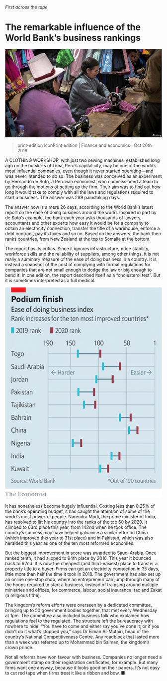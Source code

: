###### First across the tape

# The remarkable influence of the World Bank’s business rankings 

![image](images/20191026_fnp501.jpg) 

> print-edition iconPrint edition | Finance and economics | Oct 26th 2019 

A  CLOTHING WORKSHOP, with just two sewing machines, established long ago on the outskirts of Lima, Peru’s capital city, may be one of the world’s most influential companies, even though it never started operating—and was never intended to do so. The business was conceived as an experiment by Hernando de Soto, a Peruvian economist, who commissioned a team to go through the motions of setting up the firm. Their aim was to find out how long it would take to comply with all the laws and regulations required to start a business. The answer was 289 painstaking days. 

The answer now is a mere 26 days, according to the World Bank’s latest report on the ease of doing business around the world. Inspired in part by de Soto’s example, the bank each year asks thousands of lawyers, accountants and other experts how easy it would be for a company to obtain an electricity connection, transfer the title of a warehouse, enforce a debt contract, pay its taxes and so on. Based on the answers, the bank then ranks countries, from New Zealand at the top to Somalia at the bottom. 

The report has its critics. Since it ignores infrastructure, price stability, workforce skills and the reliability of suppliers, among other things, it is not really a summary measure of the ease of doing business in a country. It is instead a snapshot of the cost of complying with formal regulations for companies that are not small enough to dodge the law or big enough to bend it. In one edition, the report described itself as a “cholesterol test”. But it is sometimes interpreted as a full medical. 

![image](images/20191026_FNC048.png) 

It has nonetheless become hugely influential. Costing less than 0.25% of the bank’s operating budget, it has caught the attention of some of the world’s most powerful people. Narendra Modi, the prime minister of India, has resolved to lift his country into the ranks of the top 50 by 2020. It climbed to 63rd place this year, from 142nd when he took office. The country’s success may have helped galvanise a similar effort in China (which improved this year to 31st place) and in Pakistan, which was also heralded this year as one of the ten most reformed economies. 

But the biggest improvement in score was awarded to Saudi Arabia. Once ranked tenth, it had slipped to 94th place by 2016. This year it bounced back to 62nd. It is now the cheapest (and third-easiest) place to transfer a property title to a buyer. Firms can get an electricity connection in 35 days, little more than half the time it took in 2018. The government has also set up an online one-stop shop, where an entrepreneur can jump through many of the hoops required to start a business, instead of traipsing around multiple ministries and offices, for commerce, labour, social insurance, tax and Zakat (a religious tithe). 

The kingdom’s reform efforts were overseen by a dedicated committee, bringing up to 50 government bodies together, that met every Wednesday at 1pm. The committee also included business folk who explained how regulations feel to the regulated. The structure left the bureaucracy with nowhere to hide. “You have to come and either say you’ve done it; or if you didn’t do it what’s stopped you,” says Dr Eiman Al-Mutairi, head of the country’s National Competitiveness Centre. Any roadblock that lasted more than a week was referred up to Mohammad bin Salman, the kingdom’s crown prince. 

Not all reforms have won favour with business. Companies no longer need a government stamp on their registration certificates, for example. But many firms want one anyway, because it looks good on their papers. It’s not easy to cut red tape when firms treat it like a ribbon and bow. ■ 

